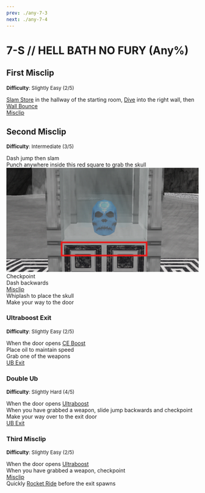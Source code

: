 ```yaml
---
prev: ./any-7-3
next: ./any-7-4
---
```


# 7-S // HELL BATH NO FURY (Any%)

## First Misclip
<font size="2">
    <b>Difficulty</b>: Slightly Easy (2/5)
</font>

[Slam Store](/speedrun-tech.md#slam-store) in the hallway of the starting room, [Dive](/speedrun-tech.md#dives) into the right wall, then [Wall Bounce](/speedrun-tech.md#wall-bounces) <br/>
[Misclip](/speedrun-tech.md#misclip)

## Second Misclip
<font size="2">
    <b>Difficulty</b>: Intermediate (3/5)
</font>

Dash jump then slam <br/>
Punch anywhere inside this red square to grab the skull <br/>
![7-s skull grab](</../images/7-s-skull-grab.png>)
Checkpoint <br/>
Dash backwards <br/>
[Misclip](/speedrun-tech.md#misclip) <br/>
Whiplash to place the skull <br/>
Make your way to the door

### Ultraboost Exit
<font size="2">
    <b>Difficulty</b>: Slightly Easy (2/5)
</font>

When the door opens [CE Boost](/speedrun-tech.md#ce-boost-core-eject-boost) <br/>
Place oil to maintain speed <br/>
Grab one of the weapons <br/>
[UB Exit](/speedrun-tech.md#ub-exit) 

### Double Ub
<font size="2">
    <b>Difficulty</b>: Slightly Hard (4/5)
</font>

When the door opens [Ultraboost](/speedrun-tech.md#ub-ultraboost) <br/>
When you have grabbed a weapon, slide jump backwards and checkpoint <br/>
Make your way over to the exit door <br/>
[UB Exit](/speedrun-tech.md#ub-exit) 

### Third Misclip
<font size="2">
    <b>Difficulty</b>: Slightly Easy (2/5)
</font>

When the door opens [Ultraboost](/speedrun-tech.md#ub-ultraboost) <br/>
When you have grabbed a weapon, checkpoint <br/>
[Misclip](/speedrun-tech.md#misclip) <br/>
Quickly [Rocket Ride](/speedrun-tech.md#rocket-ride) before the exit spawns